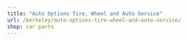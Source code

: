 ```yaml
---
title: "Auto Options Tire, Wheel and Auto Service"
url: /berkeley/auto-options-tire-wheel-and-auto-service/
shop: car parts
---
```


